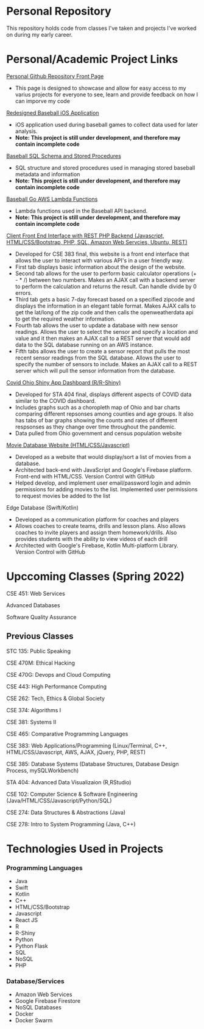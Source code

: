 # Personal Repository

This repository holds code from classes I've taken and projects I've worked on during my early career. 

# Personal/Academic Project Links

[Personal Github Repository Front Page](https://github.com/Ben-Hilger/Ben-Hilger)

* This page is designed to showcase and allow for easy access to my varius projects for everyone to see, learn and provide feedback on how I can imporve my code

[Redesigned Baseball iOS Application](https://github.com/Ben-Hilger/Baseball-iOS)

* iOS application used during baseball games to collect data used for later analysis.
* **Note: This project is still under development, and therefore may contain incomplete code**

[Baseball SQL Schema and Stored Procedures](https://github.com/Ben-Hilger/Baseball-SQL)

* SQL structure and stored procedures used in managing stored baseball metadata and information
* **Note: This project is still under development, and therefore may contain incomplete code**

[Baseball Go AWS Lambda Functions](https://github.com/Ben-Hilger/Baseball-Go-backend)

* Lambda functions used in the Baseball API backend.
* **Note: This project is still under development, and therefore may contain incomplete code**

[Client Front End Interface with REST PHP Backend (Javascript, HTML/CSS/Bootstrap, PHP, SQL, Amazon Web Servcies, Ubuntu, REST)](https://github.com/Ben-Hilger/Client-Front-End-Interface)

* Developed for CSE 383 final, this website is a front end interface that allows the user to interact with various API's in a user friendly way.
* First tab displays basic information about the design of the website.
* Second tab allows for the user to perform basic calculator operations (+ - * /) between two numbers. Makes an AJAX call with a backend server to perform the calculation and returns the result. Can handle divide by 0 errors.
* Third tab gets a basic 7-day forecast based on a specified zipcode and displays the information in an elegant table format. Makes AJAX calls to get the lat/long of the zip code and then calls the openweatherdata api to get the required weather information.
* Fourth tab allows the user to update a database with new sensor readings. Allows the user to select the sensor and specify a location and value and it then makes an AJAX call to a REST server that would add data to the SQL database running on an AWS instance.
* Fifth tabs allows the user to create a sensor report that pulls the most recent sensor readings from the SQL database. Allows the user to specify the number of sensors to include. Makes an AJAX call to a REST server which will pull the sensor information from the database.

[Covid Ohio Shiny App Dashboard (R/R-Shiny)](https://github.com/Ben-Hilger/STA-404-Covid-Shiny-App)

* Developed for STA 404 final, displays different aspects of COVID data similar to the COVID dashboard.
* Includes graphs such as a choropleth map of Ohio and bar charts comparing different repsonses among counties and age groups. It also has tabs of bar graphs showing the counts and rates of different respsonses as they change over time throughout the pandemic.
* Data pulled from Ohio government and census population website

[Movie Database Website (HTML/CSS/Javascript)](https://github.com/Ben-Hilger/CSE-201-Project)

* Developed as a website that would display/sort a list of movies from a database.
* Architected back-end with JavaScript and Google's Firebase platform. Front-end with HTML/CSS. Version Control with GitHub
* Helped develop, and implement user email/password login and admin permissions for adding movies to the list. Implemented user permissions to request movies be added to the list

Edge Database (Swift/Kotlin)

* Developed as a communication platform for coaches and players
* Allows coaches to create teams, drills and lesson plans. Also allows coaches to invite players and assign them homework/drills. Also provides students with the ability to view videos of each drill
* Architected with Google's Firebase, Kotlin Multi-platform Library. Version Control with GitHub

# Upccoming Classes (Spring 2022)

CSE 451: Web Services

Advanced Databases

Software Quality Assurance

## Previous Classes

STC 135: Public Speaking

CSE 470M: Ethical Hacking

CSE 470G: Devops and Cloud Computing

CSE 443: High Performance Computing

CSE 262: Tech, Ethics & Global Society

CSE 374: Algorithms I

CSE 381: Systems II

CSE 465: Comparative Programming Languages

CSE 383: Web Applications/Programming (Linux/Terminal, C++, HTML/CSS/Javascript, AWS, AJAX, jQuery, PHP, REST)

CSE 385: Database Systems (Database Structures, Database Design Process, mySQLWorkbench)

STA 404: Advanced Data Visualizaion (R,RStudio)

CSE 102: Computer Science & Software Engineering (Java/HTML/CSS/Javascript/Python/SQL)

CSE 274: Data Structures & Abstractions (Java)

CSE 278: Intro to System Programming (Java, C++)

# Technologies Used in Projects

### Programming Languages

* Java
* Swift
* Kotlin
* C++
* HTML/CSS/Bootstrap
* Javascript
* React JS
* R
* R-Shiny
* Python
* Python Flask
* SQL
* NoSQL
* PHP

### Database/Services

* Amazon Web Services
* Google Firebase Firestore
* NoSQL Databases
* Docker
* Docker Swarm
